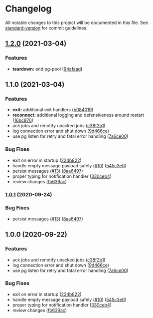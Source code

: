 # Changelog

All notable changes to this project will be documented in this file. See [standard-version](https://github.com/conventional-changelog/standard-version) for commit guidelines.

## [1.2.0](https://github.com/politics-rewired/pg-amqp-bridge-node/compare/v1.1.0...v1.2.0) (2021-03-04)


### Features

* **teardown:** end pg-pool ([94afaad](https://github.com/politics-rewired/pg-amqp-bridge-node/commit/94afaad44595badfc83f4dbc0122f21bf9c76f51))

## 1.1.0 (2021-03-04)


### Features

* **exit:** additional exit handlers ([b084019](https://github.com/politics-rewired/pg-amqp-bridge-node/commit/b084019ff01cd2aed7287a4ba6fd30ee93b652bb))
* **reconnect:** additional logging and defensiveness around restart ([16bc870](https://github.com/politics-rewired/pg-amqp-bridge-node/commit/16bc870e0a8f94e0af8cc726212a457dfa83887d))
* ack jobs and renotify unacked jobs ([c38f2b1](https://github.com/politics-rewired/pg-amqp-bridge-node/commit/c38f2b1bc4e37e526998cd2f25f85ca62cd269cd))
* log connection error and shut down ([9d466ce](https://github.com/politics-rewired/pg-amqp-bridge-node/commit/9d466ceecfbc65b6096b0f0c92e068143868b7d4))
* use pg listen for retry and fatal error handling ([7a6ce00](https://github.com/politics-rewired/pg-amqp-bridge-node/commit/7a6ce00a7e048888149ae40c51e5c8f81a31a9f6))


### Bug Fixes

* exit on error in startup ([224b822](https://github.com/politics-rewired/pg-amqp-bridge-node/commit/224b8225f2262482a199a12f2997f321966613c1))
* handle empty message payload safely ([#10](https://github.com/politics-rewired/pg-amqp-bridge-node/issues/10)) ([545c3e0](https://github.com/politics-rewired/pg-amqp-bridge-node/commit/545c3e0ea8d571e46095e1f9321f8975f5c7bce8))
* persist messages ([#13](https://github.com/politics-rewired/pg-amqp-bridge-node/issues/13)) ([8aa6497](https://github.com/politics-rewired/pg-amqp-bridge-node/commit/8aa64978cd0114c9458ce1034ecde6e118c43ae3))
* proper typing for notification handler ([330ceb4](https://github.com/politics-rewired/pg-amqp-bridge-node/commit/330ceb4ff7a6c2508e3ad8ae549625bddc532e25))
* review changes ([fb639ac](https://github.com/politics-rewired/pg-amqp-bridge-node/commit/fb639aca01edfd4438a464e1b0bfb974e3e56c34))

### [1.0.1](https://github.com/politics-rewired/pg-amqp-bridge-node/compare/v1.0.0...v1.0.1) (2020-09-24)


### Bug Fixes

* persist messages ([#13](https://github.com/politics-rewired/pg-amqp-bridge-node/issues/13)) ([8aa6497](https://github.com/politics-rewired/pg-amqp-bridge-node/commit/8aa64978cd0114c9458ce1034ecde6e118c43ae3))

## 1.0.0 (2020-09-22)


### Features

* ack jobs and renotify unacked jobs ([c38f2b1](https://github.com/politics-rewired/pg-amqp-bridge-node/commit/c38f2b1bc4e37e526998cd2f25f85ca62cd269cd))
* log connection error and shut down ([9d466ce](https://github.com/politics-rewired/pg-amqp-bridge-node/commit/9d466ceecfbc65b6096b0f0c92e068143868b7d4))
* use pg listen for retry and fatal error handling ([7a6ce00](https://github.com/politics-rewired/pg-amqp-bridge-node/commit/7a6ce00a7e048888149ae40c51e5c8f81a31a9f6))


### Bug Fixes

* exit on error in startup ([224b822](https://github.com/politics-rewired/pg-amqp-bridge-node/commit/224b8225f2262482a199a12f2997f321966613c1))
* handle empty message payload safely ([#10](https://github.com/politics-rewired/pg-amqp-bridge-node/issues/10)) ([545c3e0](https://github.com/politics-rewired/pg-amqp-bridge-node/commit/545c3e0ea8d571e46095e1f9321f8975f5c7bce8))
* proper typing for notification handler ([330ceb4](https://github.com/politics-rewired/pg-amqp-bridge-node/commit/330ceb4ff7a6c2508e3ad8ae549625bddc532e25))
* review changes ([fb639ac](https://github.com/politics-rewired/pg-amqp-bridge-node/commit/fb639aca01edfd4438a464e1b0bfb974e3e56c34))
